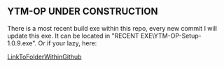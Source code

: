 <h2>YTM-OP UNDER CONSTRUCTION</h2>
There is a most recent build exe within this repo, every new commit I will update this exe. It can be located in "RECENT EXE\YTM-OP-Setup-1.0.9.exe".
Or if your lazy, here:

[LinkToFolderWithinGithub](https://github.com/FennBoii/YTM-OP/blob/underConstruction/RECENT%20EXE/YTM-OP-Setup-1.0.9.exe)
